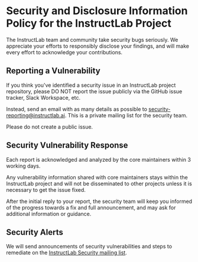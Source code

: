 # Security and Disclosure Information Policy for the InstructLab Project

The InstructLab team and community take security bugs seriously. We appreciate your efforts to responsibly disclose your findings, and will make every effort to acknowledge your contributions.

## Reporting a Vulnerability

If you think you've identified a security issue in an InstructLab project repository, please DO NOT report the issue publicly via the GitHub issue tracker, Slack Workspace, etc.

Instead, send an email with as many details as possible to [security-reporting@instructlab.ai](mailto:security-reporting@instructlab.ai). This is a private mailing list for the security team.

Please do not create a public issue.

## Security Vulnerability Response

Each report is acknowledged and analyzed by the core maintainers within 3 working days.

Any vulnerability information shared with core maintainers stays within the InstructLab project and will not be disseminated to other projects unless it is necessary to get the issue fixed.

After the initial reply to your report, the security team will keep you informed of the progress towards a fix and full announcement, and may ask for additional information or guidance.

## Security Alerts

We will send announcements of security vulnerabilities and steps to remediate on the [InstructLab Security mailing list](https://groups.google.com/u/2/a/instructlab.ai/g/security). 
